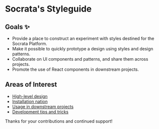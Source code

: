 # Socrata's Styleguide
## Goals :sparkles:
- Provide a place to construct an experiment with styles destined for the Socrata Platform.
- Make it possible to quickly prototype a design using styles and design patterns.
- Collaborate on UI components and patterns, and share them across projects.
- Promote the use of React components in downstream projects.

## Areas of Interest
- [High-level design](readme/high-level.md)
- [Installation nation](readme/installation.md)
- [Usage in downstream projects](readme/downstream.md)
- [Development tips and tricks](readme/development.md)

Thanks for your contributions and continued support!
